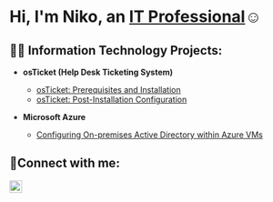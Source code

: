 <h1>Hi, I'm  Niko, an <a href="https://linkedin.com/in/">IT Professional</a>☺</h1>

<h2>👨‍💻 Information Technology Projects:</h2>

- <b>osTicket (Help Desk Ticketing System)</b>
  - [osTicket: Prerequisites and Installation](https://github.com/NikoStephensIT/osTicket-Prereqs)
  - [osTicket: Post-Installation Configuration](https://github.com/NikoStephensIT/osTicketPostConfiguration)

- <b>Microsoft Azure</b>
  - [Configuring On-premises Active Directory within Azure VMs](https://github.com/NikoStephensIT/Configuring-On-premises-Active-Directory-within-Azure-VMs)

<h2>🤳Connect with me:</h2>


[<img align="left" alt="Josh | LinkedIn" width="22px" src="https://cdn.jsdelivr.net/npm/simple-icons@v3/icons/linkedin.svg" />][linkedin]



[linkedin]: https://linkedin.com/in/
